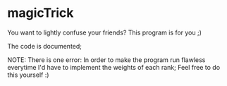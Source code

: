 # magicTrick
You want to lightly confuse your friends? This program is for you ;)

The code is documented;

NOTE: There is one error: In order to make the program run flawless everytime I'd have to implement the weights of each rank;
Feel free to do this yourself :)
